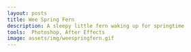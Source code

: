 ```yaml
---
layout: posts
title: Wee Spring Fern
description: A sleepy little fern waking up for springtime
tools:  Photoshop, After Effects
image: assets/img/weespringfern.gif
---
```


